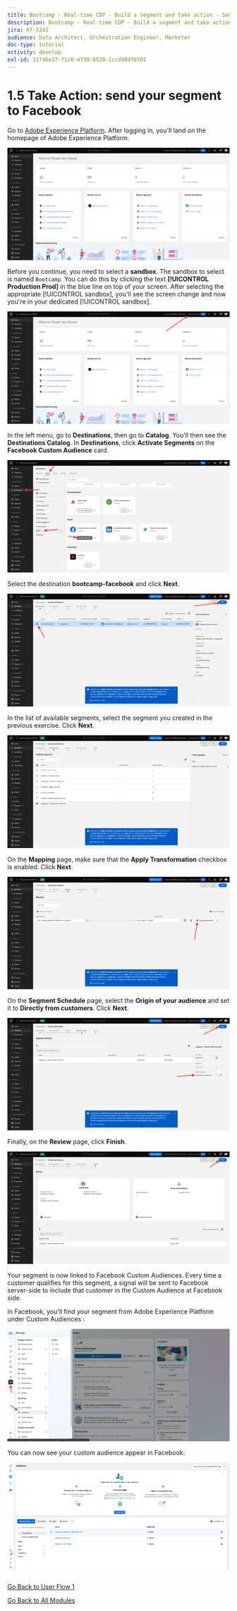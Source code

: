 ```yaml
---
title: Bootcamp - Real-time CDP - Build a segment and take action - Send your segment to DV360
description: Bootcamp - Real-time CDP - Build a segment and take action - Send your segment to DV360
jira: KT-5342
audience: Data Architect, Orchestration Engineer, Marketer
doc-type: tutorial
activity: develop
exl-id: 31f46e37-f1c0-4730-8520-1ccd98df6501
---
```

# 1.5 Take Action: send your segment to Facebook

Go to [Adobe Experience Platform](https://experience.adobe.com/platform). After logging in, you'll land on the homepage of Adobe Experience Platform.

![Data Ingestion](./images/home.png)

Before you continue, you need to select a **sandbox**. The sandbox to select is named ``Bootcamp``. You can do this by clicking the text **[!UICONTROL Production Prod]** in the blue line on top of your screen. After selecting the appropriate [!UICONTROL sandbox], you'll see the screen change and now you're in your dedicated [!UICONTROL sandbox].

![Data Ingestion](./images/sb1.png)

In the left menu, go to **Destinations**, then go to **Catalog**. You'll then see the **Destinations Catalog**. In **Destinations**, click **Activate Segments** on the **Facebook Custom Audience** card.

![RTCDP](./images/rtcdpgoogleseg.png)

Select the destination **bootcamp-facebook** and click **Next**.

![RTCDP](./images/rtcdpcreatedest2.png)

In the list of available segments, select the segment you created in the previous exercise. Click **Next**.

![RTCDP](./images/rtcdpcreatedest3.png)

On the **Mapping** page, make sure that the **Apply Transformation** checkbox is enabled. Click **Next**.

![RTCDP](./images/rtcdpcreatedest4a.png)

On the **Segment Schedule** page, select the **Origin of your audience** and set it to **Directly from customers**. Click **Next**.

![RTCDP](./images/rtcdpcreatedest4.png)

Finally, on the **Review** page, click **Finish**.

![RTCDP](./images/rtcdpcreatedest5.png)

Your segment is now linked to Facebook Custom Audiences. Every time a customer qualifies for this segment, a signal will be sent to Facebook server-side to include that customer in the Custom Audience at Facebook side.

In Facebook, you'll find your segment from Adobe Experience Platform under Custom Audiences :

![RTCDP](./images/rtcdpcreatedest5b.png)

You can now see your custom audience appear in Facebook:

![RTCDP](./images/rtcdpcreatedest5a.png)

[Go Back to User Flow 1](./uc1.md)

[Go Back to All Modules](../../overview.md)
